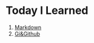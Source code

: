 # Today I Learned

1. [Markdown](https://github.com/vinitus/TIL/blob/main/Markdown.md)
2. [Gi&Github](https://github.com/vinitus/TIL/blob/main/Git&Github.md)
